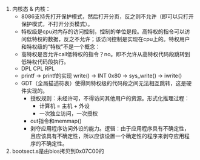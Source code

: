 1. 内核态 & 内核：
   - 8086支持先打开保护模式，然后打开分页，反之则不允许（即可以只打开保护模式，不打开分页模式）。
   - 特权级是cpu对内存的访问控制，控制的单位是段。高特权的指令可以访问低特权的数据，反之不允许；该访问控制是实现在cpu上的。特权用户和特权级的“特权”不是一个概念：
   - 高特权是否允许call低特权的指令？no。即不允许从高特权代码段跳转到低特权代码段执行。
   - DPL CPL RPL
   - printf -> printf的实现 write() -> INT 0x80 -> sys_write() ->  iwrite()
   - GDT（全局描述符表）使得同特权级的代码段之间无法相互跳转，这是硬件实现的。
     - 授权规则：未经许可，不得访问其他用户的资源。形式化推理过程：
       - 计算机 = 主机 + 外设
       - 一次独立访问，一次授权
     - out指令和memmap()
     - 剥夺应用程序访问外设的能力。逻辑：由于应用程序具有不确定性，且应该具有不确定性，所以应该设置一个确定性的程序来剥夺应用程序的不确定性。
2. bootsect.s是由bios拷贝到0x07C00的